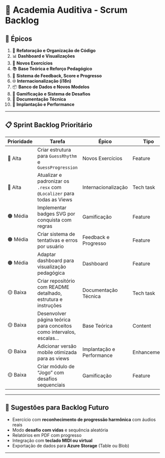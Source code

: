 
# 📌 Academia Auditiva - Scrum Backlog

## 🧠 Épicos

1. 🔧 **Refatoração e Organização de Código**
2. 📊 **Dashboard e Visualizações**
3. 🎼 **Novos Exercícios**
4. 📚 **Base Teórica e Reforço Pedagógico**
5. 🧪 **Sistema de Feedback, Score e Progresso**
6. 🌐 **Internacionalização (i18n)**
7. 📦 **Banco de Dados e Novos Modelos**
8. 🧩 **Gamificação e Sistema de Desafios**
9. 🧾 **Documentação Técnica**
10. 🚀 **Implantação e Performance**

---

## 📋 Sprint Backlog Prioritário

| Prioridade | Tarefa                                                                 | Épico                                 | Tipo         |
|------------|------------------------------------------------------------------------|---------------------------------------|--------------|
| 🔴 Alta     | Criar estrutura para `GuessRhythm` e `GuessProgression`               | Novos Exercícios                      | Feature      |
| 🔴 Alta     | Atualizar e padronizar os `.resx` com `@Localizer` para todas as Views| Internacionalização                   | Tech task    |
| 🟠 Média    | Implementar badges SVG por conquista com regras                       | Gamificação                           | Feature      |
| 🟠 Média    | Criar sistema de tentativas e erros por usuário                       | Feedback e Progresso                  | Feature      |
| 🟠 Média    | Adaptar dashboard para visualização pedagógica                        | Dashboard                             | Feature      |
| 🟡 Baixa    | Criar repositório com README detalhado, estrutura e instruções        | Documentação Técnica                  | Tech task    |
| 🟡 Baixa    | Desenvolver página teórica para conceitos como intervalos, escalas... | Base Teórica                          | Content      |
| 🟡 Baixa    | Adicionar versão mobile otimizada para as views                       | Implantação e Performance             | Enhancement  |
| 🟡 Baixa    | Criar módulo de “Jogo” com desafios sequenciais                       | Gamificação                           | Feature      |

---

## 🧩 Sugestões para Backlog Futuro

- Exercício com **reconhecimento de progressão harmônica** com áudios reais
- Modo **desafio com vidas** e sequência aleatória
- Relatórios em PDF com progresso
- Integração com **teclado MIDI ou virtual**
- Exportação de dados para **Azure Storage** (Table ou Blob)

---

